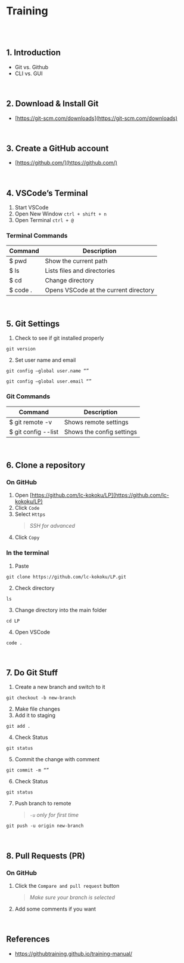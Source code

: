 # Training
<br>
<br>
    

## 1. Introduction
- Git vs. Github
- CLI vs. GUI
<br>


## 2. Download & Install Git
- [https://git-scm.com/downloads](https://git-scm.com/downloads)
<br>


## 3. Create a GitHub account
- [https://github.com/](https://github.com/)
<br>


## 4. VSCode’s Terminal

1. Start VSCode
2. Open New Window `ctrl + shift + n`
3. Open Terminal `ctrl + @`

### Terminal Commands
| Command | Description |
| ------ | ----------- |
| $ pwd   | Show the current path |
| $ ls | Lists files and directories |
| $ cd | Change directory |
| $ code . | Opens VSCode at the current directory |
<br>


## 5. Git Settings
1. Check to see if git installed properly
```
git version
```
2. Set user name and email
```
git config —global user.name “”
```
```
git config —global user.email “”
```
### Git Commands
| Command | Description |
| ------ | ----------- |
| $ git remote -v   | Shows remote settings |
| $ git config --list | Shows the config settings |
<br>


## 6. Clone a repository
### On GitHub
1. Open [https://github.com/lc-kokoku/LP](https://github.com/lc-kokoku/LP)
2. Click `Code`
3. Select `Https`
    > *SSH for advanced*
4. Click `Copy`

### In the terminal
1. Paste
```
git clone https://github.com/lc-kokoku/LP.git
```
2. Check directory
```
ls
```
3. Change directory into the main folder
```
cd LP
```
4. Open VSCode
```
code .
```
<br>


## 7. Do Git Stuff
1. Create a new branch and switch to it
```
git checkout -b new-branch
```
2. Make file changes
3. Add it to staging
```
git add .
```
4. Check Status
```
git status
```
5. Commit the change with comment
```
git commit -m “”
```
6. Check Status
```
git status
```
7. Push branch to remote
    > *`-u` only for first time*
```
git push -u origin new-branch
```
<br>


## 8. Pull Requests (PR)
### On GitHub
1. Click the `Compare and pull request` button
    > *Make sure your branch is selected*
2. Add some comments if you want
<br>

## References
- https://githubtraining.github.io/training-manual/
